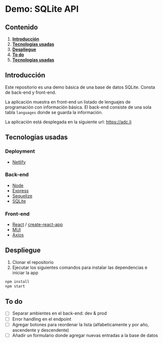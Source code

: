 # Demo: SQLite API

## Contenido

1. **[Introducción](#tecnologías-usadas)**
2. **[Tecnologías usadas](#introducción)**
3. **[Despliegue](#despliegue)**
4. **[To do](#to-do)**
5. **[Tecnologías usadas](#tecnologías-usadas)**

## Introducción

Este repositorio es una demo básica de una base de datos SQLite. Consta de back-end y front-end.

La aplicación muestra en front-end un listado de lenguajes de programación con información básica. El back-end consiste de una sola tabla `languages` donde se guarda la información.

La aplicación está desplegada en la siguiente url: https://adc.li

## Tecnologías usadas

### Deployment

- [Netlify](https://www.netlify.com/)

### Back-end

- [Node](https://nodejs.org/en/)
- [Express](https://expressjs.com/)
- [Sequelize](https://sequelize.org/)
- [SQLite](https://www.sqlite.org/index.html)

### Front-end

- [React](https://reactjs.org/) / [create-react-app](https://create-react-app.dev/)
- [MUI](https://mui.com/)
- [Axios](https://axios-http.com/)

## Despliegue

1. Clonar el repositorio
2. Ejecutar los siguientes comandos para instalar las dependencias e iniciar la app

```bash
npm install
npm start
```

## To do

- [ ] Separar ambientes en el back-end: dev & prod
- [ ] Error handling en el endpoint
- [ ] Agregar botones para reordenar la lista (alfabeticamente y por año, ascendente y descendente)
- [ ] Añadir un formulario donde agregar nuevas entradas a la base de datos
